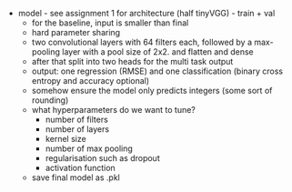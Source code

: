 - model - see assignment 1 for architecture (half tinyVGG) - train + val
    - for the baseline, input is smaller than final
    - hard parameter sharing
    - two convolutional layers with 64 filters each, followed by a max-pooling layer with a pool size of 2x2. and flatten and dense
    - after that split into two heads for the multi task output
    - output: one regression (RMSE) and one classification (binary cross entropy and accuracy optional)
    - somehow ensure the model only predicts integers (some sort of rounding)
    - what hyperparameters do we want to tune?
        - number of filters
        - number of layers
        - kernel size
        - number of max pooling
        - regularisation such as dropout
        - activation function
    - save final model as .pkl
